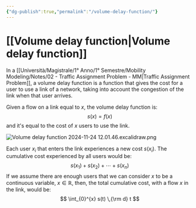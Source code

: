 ```yaml
---
{"dg-publish":true,"permalink":"/volume-delay-function/"}
---
```


# [[Volume delay function\|Volume delay function]]

In a [[Università/Magistrale/1° Anno/1° Semestre/Mobility Modeling/Notes/02 - Traffic Assignment Problem - MM\|Traffic Assignment Problem]], a volume delay function is a function that gives the cost for a user to use a link of a network, taking into account the congestion of the link when that user arrives.

Given a flow on a link equal to $x$, the volume delay function is:
$$
s(x) = f(x)
$$
and it's equal to the cost of $x$ users to use the link.

![Volume delay function 2024-11-24 12.01.46.excalidraw.png](/img/user/allegati/Volume%20delay%20function%202024-11-24%2012.01.46.excalidraw.png)


Each user $x_{i}$ that enters the link experiences a new cost $s(x_{i})$. The cumulative cost experienced by all users would be:
$$
s(x_{1}) + s(x_{2}) + \cdots + s(x_{n})
$$
If we assume there are enough users that we can consider $x$ to be a continuous variable, $x \in \mathbb{R}$, then, the total cumulative cost, with a flow $x$ in the link, would be:
$$
\int_{0}^{x} s(t) \,{\rm d} t
$$
